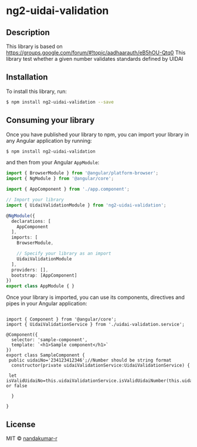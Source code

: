 # ng2-uidai-validation

## Description

This library is based on  https://groups.google.com/forum/#!topic/aadhaarauth/eB5hOU-Qtq0
This library  test whether a given number validates standards defined by UIDAI

## Installation

To install this library, run:

```bash
$ npm install ng2-uidai-validation --save
```

## Consuming your library

Once you have published your library to npm, you can import your library in any Angular application by running:

```bash
$ npm install ng2-uidai-validation
```

and then from your Angular `AppModule`:

```typescript
import { BrowserModule } from '@angular/platform-browser';
import { NgModule } from '@angular/core';

import { AppComponent } from './app.component';

// Import your library
import { UidaiValidationModule } from 'ng2-uidai-validation';

@NgModule({
  declarations: [
    AppComponent
  ],
  imports: [
    BrowserModule,

    // Specify your library as an import
    UidaiValidationModule
  ],
  providers: [],
  bootstrap: [AppComponent]
})
export class AppModule { }
```

Once your library is imported, you can use its components, directives and pipes in your Angular application:

```

import { Component } from '@angular/core';
import { UidaiValidationService } from './uidai-validation.service';

@Component({
  selector: 'sample-component',
  template: `<h1>Sample component</h1>`
})
export class SampleComponent {
 public uidaiNo='234123412346';//Number should be string format
  constructor(private uidaiValidationService:UidaiValidationService) {

 let isValidUidaiNo=this.uidaiValidationService.isValidUidaiNumber(this.uidaiNo);//true or false
 
  }
   
}

```

## License

MIT © [nandakumar-r](mailto:nandangalaxies@gmail.com)
